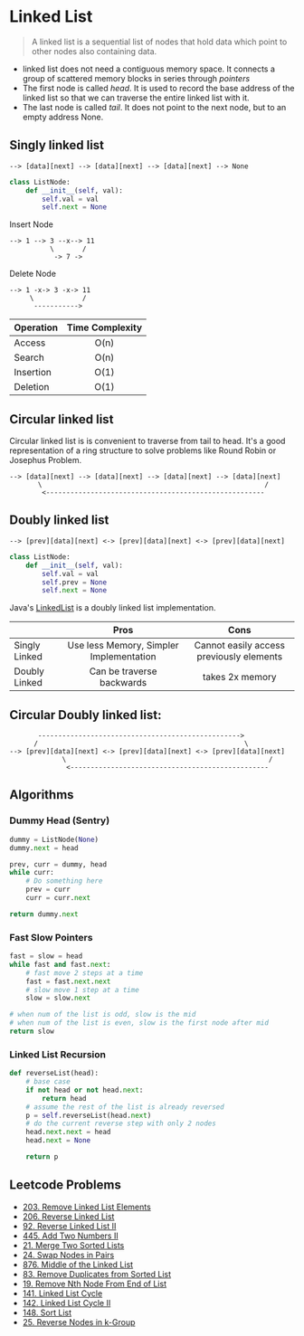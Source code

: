 # Linked List

> A linked list is a sequential list of nodes that hold data which point to other nodes also containing data.

- linked list does not need a contiguous memory space. It connects a group of scattered memory blocks in series through _pointers_
- The first node is called _head_. It is used to record the base address of the linked list so that we can traverse the entire linked list with it.
- The last node is called _tail_. It does not point to the next node, but to an empty address None.

## Singly linked list

```
--> [data][next] --> [data][next] --> [data][next] --> None
```

```py
class ListNode:
    def __init__(self, val):
        self.val = val
        self.next = None
```

Insert Node
```
--> 1 --> 3 --x--> 11
          \       /
           -> 7 ->
```

Delete Node
```
--> 1 -x-> 3 -x-> 11
     \            /
      ----------->
```

| Operation  | Time Complexity |
| ---------- | :-------------: |
| Access     | O(n)            |
| Search     | O(n)            |
| Insertion  | O(1)            |
| Deletion   | O(1)            |

## Circular linked list

Circular linked list is is convenient to traverse from tail to head. It's a good representation of a ring structure to solve problems like Round Robin or Josephus Problem.

```
--> [data][next] --> [data][next] --> [data][next] --> [data][next]
       \                                                       /
        <------------------------------------------------------
```

## Doubly linked list

```
--> [prev][data][next] <-> [prev][data][next] <-> [prev][data][next]
```

```py
class ListNode:
    def __init__(self, val):
        self.val = val
        self.prev = None
        self.next = None
```

Java's [LinkedList](https://github.com/openjdk/jdk/blob/master/src/java.base/share/classes/java/util/LinkedList.java) is a doubly linked list implementation.

|               | Pros                                    | Cons                                     |
| --------------| :-------------------------------------: | :--------------------------------------: |
| Singly Linked | Use less Memory, Simpler Implementation | Cannot easily access previously elements |
| Doubly Linked | Can be traverse backwards               | takes 2x memory                          |

## Circular Doubly linked list:
```
       -------------------------------------------------->
      /                                                   \
--> [prev][data][next] <-> [prev][data][next] <-> [prev][data][next]
             \                                                  /
              <-------------------------------------------------
```

## Algorithms

### Dummy Head (Sentry)
```py
dummy = ListNode(None)
dummy.next = head

prev, curr = dummy, head
while curr:
    # Do something here
    prev = curr
    curr = curr.next

return dummy.next
```

### Fast Slow Pointers
```py
fast = slow = head
while fast and fast.next:
    # fast move 2 steps at a time
    fast = fast.next.next
    # slow move 1 step at a time
    slow = slow.next

# when num of the list is odd, slow is the mid
# when num of the list is even, slow is the first node after mid
return slow
```

### Linked List Recursion
```py
def reverseList(head):
    # base case
    if not head or not head.next:
        return head
    # assume the rest of the list is already reversed
    p = self.reverseList(head.next)
    # do the current reverse step with only 2 nodes
    head.next.next = head
    head.next = None

    return p
```

## Leetcode Problems

- [203. Remove Linked List Elements](https://leetcode.com/problems/remove-linked-list-elements/)
- [206. Reverse Linked List](https://leetcode.com/problems/reverse-linked-list/)
- [92. Reverse Linked List II](https://leetcode.com/problems/reverse-linked-list-ii/)
- [445. Add Two Numbers II](https://leetcode.com/problems/add-two-numbers-ii/)
- [21. Merge Two Sorted Lists](https://leetcode.com/problems/merge-two-sorted-lists/)
- [24. Swap Nodes in Pairs](https://leetcode.com/problems/swap-nodes-in-pairs/)
- [876. Middle of the Linked List](https://leetcode.com/problems/middle-of-the-linked-list/)
- [83. Remove Duplicates from Sorted List](https://leetcode.com/problems/remove-duplicates-from-sorted-list/)
- [19. Remove Nth Node From End of List](https://leetcode.com/problems/remove-nth-node-from-end-of-list/)
- [141. Linked List Cycle](https://leetcode.com/problems/linked-list-cycle/)
- [142. Linked List Cycle II](https://leetcode.com/problems/linked-list-cycle-ii/)
- [148. Sort List](https://leetcode.com/problems/sort-list/)
- [25. Reverse Nodes in k-Group](https://leetcode.com/problems/reverse-nodes-in-k-group/)
